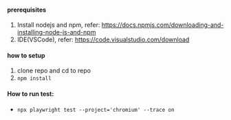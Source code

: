 #### prerequisites
1. Install nodejs and npm, refer: https://docs.npmjs.com/downloading-and-installing-node-js-and-npm
2. IDE(VSCode), refer: https://code.visualstudio.com/download
   
#### how to setup
1. clone repo and cd to repo
2. `npm install`

#### How to run test:
- `npx playwright test --project='chromium' --trace on`
